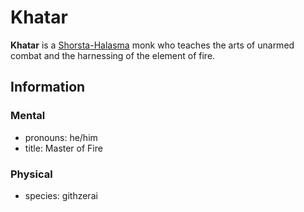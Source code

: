 # Khatar

**Khatar** is a [Shorsta-Halasma](../) monk who teaches the arts of unarmed combat and the harnessing of the element of fire.

## Information

### Mental

- pronouns: he/him
- title: Master of Fire

### Physical

- species: githzerai
